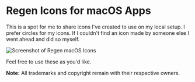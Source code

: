 # Regen Icons for macOS Apps

This is a spot for me to share icons I've created to use on my local setup. I prefer circles for my icons. If I couldn't find an icon made by someone else I went ahead and did so myself.

![Screenshot of Regen macOS Icons](http://r3v.in/MdhxD/Screen-Shot-2019-06-06-22-31-50.21.png)

Feel free to use these as you'd like.

**Note:** All trademarks and copyright remain with their respective owners.